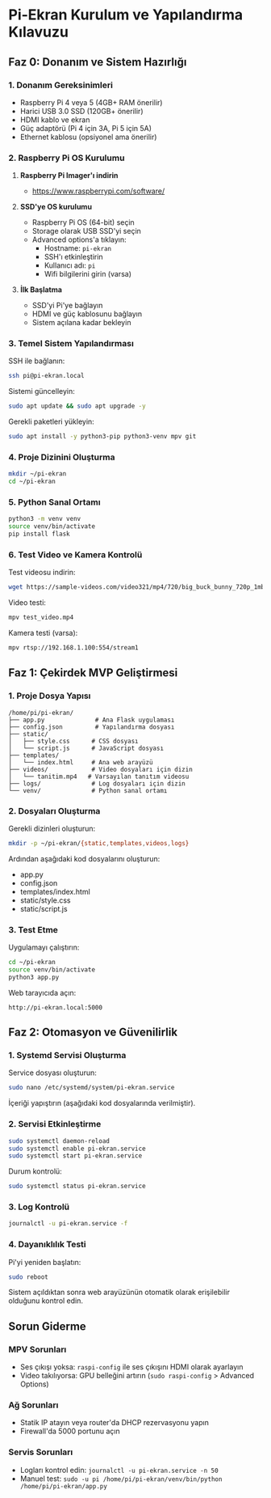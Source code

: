 # Pi-Ekran Kurulum ve Yapılandırma Kılavuzu

## Faz 0: Donanım ve Sistem Hazırlığı

### 1. Donanım Gereksinimleri
- Raspberry Pi 4 veya 5 (4GB+ RAM önerilir)
- Harici USB 3.0 SSD (120GB+ önerilir)
- HDMI kablo ve ekran
- Güç adaptörü (Pi 4 için 3A, Pi 5 için 5A)
- Ethernet kablosu (opsiyonel ama önerilir)

### 2. Raspberry Pi OS Kurulumu

1. **Raspberry Pi Imager'ı indirin**
   - https://www.raspberrypi.com/software/

2. **SSD'ye OS kurulumu**
   - Raspberry Pi OS (64-bit) seçin
   - Storage olarak USB SSD'yi seçin
   - Advanced options'a tıklayın:
     - Hostname: `pi-ekran`
     - SSH'ı etkinleştirin
     - Kullanıcı adı: `pi`
     - Wifi bilgilerini girin (varsa)

3. **İlk Başlatma**
   - SSD'yi Pi'ye bağlayın
   - HDMI ve güç kablosunu bağlayın
   - Sistem açılana kadar bekleyin

### 3. Temel Sistem Yapılandırması

SSH ile bağlanın:
```bash
ssh pi@pi-ekran.local
```

Sistemi güncelleyin:
```bash
sudo apt update && sudo apt upgrade -y
```

Gerekli paketleri yükleyin:
```bash
sudo apt install -y python3-pip python3-venv mpv git
```

### 4. Proje Dizinini Oluşturma

```bash
mkdir ~/pi-ekran
cd ~/pi-ekran
```

### 5. Python Sanal Ortamı

```bash
python3 -m venv venv
source venv/bin/activate
pip install flask
```

### 6. Test Video ve Kamera Kontrolü

Test videosu indirin:
```bash
wget https://sample-videos.com/video321/mp4/720/big_buck_bunny_720p_1mb.mp4 -O test_video.mp4
```

Video testi:
```bash
mpv test_video.mp4
```

Kamera testi (varsa):
```bash
mpv rtsp://192.168.1.100:554/stream1
```

## Faz 1: Çekirdek MVP Geliştirmesi

### 1. Proje Dosya Yapısı

```
/home/pi/pi-ekran/
├── app.py              # Ana Flask uygulaması
├── config.json         # Yapılandırma dosyası
├── static/
│   ├── style.css      # CSS dosyası
│   └── script.js      # JavaScript dosyası
├── templates/
│   └── index.html     # Ana web arayüzü
├── videos/            # Video dosyaları için dizin
│   └── tanitim.mp4   # Varsayılan tanıtım videosu
├── logs/              # Log dosyaları için dizin
└── venv/              # Python sanal ortamı
```

### 2. Dosyaları Oluşturma

Gerekli dizinleri oluşturun:
```bash
mkdir -p ~/pi-ekran/{static,templates,videos,logs}
```

Ardından aşağıdaki kod dosyalarını oluşturun:
- app.py
- config.json
- templates/index.html
- static/style.css
- static/script.js

### 3. Test Etme

Uygulamayı çalıştırın:
```bash
cd ~/pi-ekran
source venv/bin/activate
python3 app.py
```

Web tarayıcıda açın:
```
http://pi-ekran.local:5000
```

## Faz 2: Otomasyon ve Güvenilirlik

### 1. Systemd Servisi Oluşturma

Service dosyası oluşturun:
```bash
sudo nano /etc/systemd/system/pi-ekran.service
```

İçeriği yapıştırın (aşağıdaki kod dosyalarında verilmiştir).

### 2. Servisi Etkinleştirme

```bash
sudo systemctl daemon-reload
sudo systemctl enable pi-ekran.service
sudo systemctl start pi-ekran.service
```

Durum kontrolü:
```bash
sudo systemctl status pi-ekran.service
```

### 3. Log Kontrolü

```bash
journalctl -u pi-ekran.service -f
```

### 4. Dayanıklılık Testi

Pi'yi yeniden başlatın:
```bash
sudo reboot
```

Sistem açıldıktan sonra web arayüzünün otomatik olarak erişilebilir olduğunu kontrol edin.

## Sorun Giderme

### MPV Sorunları
- Ses çıkışı yoksa: `raspi-config` ile ses çıkışını HDMI olarak ayarlayın
- Video takılıyorsa: GPU belleğini artırın (`sudo raspi-config` > Advanced Options)

### Ağ Sorunları
- Statik IP atayın veya router'da DHCP rezervasyonu yapın
- Firewall'da 5000 portunu açın

### Servis Sorunları
- Logları kontrol edin: `journalctl -u pi-ekran.service -n 50`
- Manuel test: `sudo -u pi /home/pi/pi-ekran/venv/bin/python /home/pi/pi-ekran/app.py`